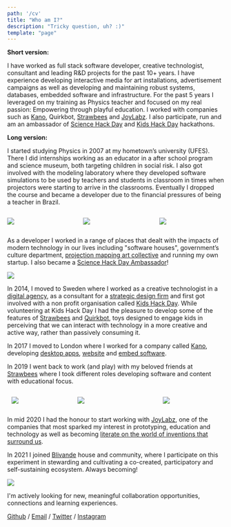 ```yaml
---
path: '/cv'
title: "Who am I?"
description: "Tricky question, uh? :)"
template: "page"
---
```


**Short version:**

I have worked as full stack software developer, creative technologist, consultant and leading R&D projects for the past 10+ years. I have experience developing interactive media for art installations, advertisement campaigns as well as developing and maintaining robust systems, databases, embedded software and infrastructure. For the past 5 years I leveraged on my training as Physics teacher and focused on my real passion: Empowering through playful education. I worked with companies such as [Kano](https://kano.me), Quirkbot, [Strawbees](https://strawbees.com/) and [JoyLabz](https://joylabz.com/). I also participate, run and am an ambassador of [Science Hack Day](http://sciencehackday.org/ambassador/) and [Kids Hack Day](https://www.kidshackday.com/about) hackathons.

**Long version:**

I started studying Physics in 2007 at my hometown’s university (UFES). There I did internships working as an educator in a after school program and science museum, both targeting children in social risk. I also got involved with the modeling laboratory where they developed software simulations to be used by teachers and students in classroom in times when projectors were starting to arrive in the classrooms. Eventually I dropped the course and became a developer due to the financial pressures of being a teacher in Brazil.

<div style="display:flex; align-items: center; justify-content: space-between;">

<div style="width:30%">

![](/muris_eaf.jpg)

</div>

<div style="width:30%">

![](/muris_capacete.jpg)

</div>

<div style="width:30%">

![](/muris_infinito.jpg)

</div>

</div>

As a developer I worked in a range of places that dealt with the impacts of modern technology in our lives including "software houses", government’s culture department, [projection mapping art collective](https://www.youtube.com/watch?v=Cp4usRl-nSg) and running my own startup. I also became a [Science Hack Day Ambassador](http://sciencehackday.org/ambassador/)!

![](/science_hack_day.jpg)

In 2014, I moved to Sweden where I worked as a creative technologist in a [digital agency](https://oakwood.se/), as a consultant for a [strategic design firm](https://www.designit.com/) and first got involved with a non profit organisation called [Kids Hack Day](http://www.kidshackday.com/). While volunteering at Kids Hack Day I had the pleasure to develop some of the features of [Strawbees](https://strawbees.com/) and [Quirkbot](https://www.quirkbot.com/), toys designed to engage kids in perceiving that we can interact with technology in a more creative and active way, rather than passively consuming it.

In 2017 I moved to London where I worked for a company called [Kano](https://kano.me/), developing [desktop apps](https://kano.me/landing/app/uk), [website](https://world.kano.me/challenges) and [embed software](https://murilopolese.github.io/kano-pixel-kit-pixel32-docs/).

In 2019 I went back to work (and play) with my beloved friends at [Strawbees](https://strawbees.com/) where I took different roles developing software and content with educational focus.


<div style="display:flex; align-items: center; justify-content: center;">

<div style="width:30%; margin: 0 10px;">

![](/muris.jpg)

</div>

<div style="width:40%; margin: 0 10px;">

![](/strawbees_team.jpg)

</div>

<div style="width:30%; margin: 0 10px;">

![](/muris_strawbees.jpg)

</div>

</div>

In mid 2020 I had the honour to start working with [JoyLabz](https://joylabz.com/), one of the companies that most sparked my interest in prototyping, education and technology as well as becoming [literate on the world of inventions that surround us](https://www.ted.com/talks/jay_silver_hack_a_banana_make_a_keyboard).

In 2021 I joined [Blivande](https://blivande.com) house and community, where I participate on this experiment in stewarding and cultivating a co-created, participatory and self-sustaining ecosystem. Always becoming!

![](/blivande.jpg)

I'm actively looking for new, meaningful collaboration opportunities, connections and learning experiences.

[Github](https://github.com/murilopolese) / [Email](mailto:murilopolese+dotcom@gmail.com) / [Twitter](https://twitter.com/murilopolese) / [Instagram](https://instagram.com/murilopolese)
